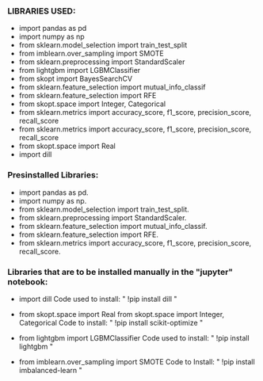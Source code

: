 ### **LIBRARIES USED:**
* import pandas as pd
* import numpy as np
* from sklearn.model_selection import train_test_split
* from imblearn.over_sampling import SMOTE
* from sklearn.preprocessing import StandardScaler
* from lightgbm import LGBMClassifier
* from skopt import BayesSearchCV
* from sklearn.feature_selection import mutual_info_classif
* from sklearn.feature_selection import RFE
* from skopt.space import Integer, Categorical
* from sklearn.metrics import accuracy_score, f1_score, precision_score, recall_score
* from sklearn.metrics import accuracy_score, f1_score, precision_score, recall_score
* from skopt.space import Real
* import dill

### **Presinstalled Libraries:**
* import pandas as pd.
* import numpy as np.
* from sklearn.model_selection import train_test_split.
* from sklearn.preprocessing import StandardScaler.
* from sklearn.feature_selection import mutual_info_classif.
* from sklearn.feature_selection import RFE.
* from sklearn.metrics import accuracy_score, f1_score, precision_score, recall_score.

### **Libraries that are to be installed manually in the "jupyter" notebook:**
* import dill
Code used to install: " !pip install dill "

* from skopt.space import Real
from skopt.space import Integer, Categorical
Code to install: " !pip install scikit-optimize "

* from lightgbm import LGBMClassifier
Code used to install: " !pip install lightgbm "

* from imblearn.over_sampling import SMOTE
Code to Install: " !pip install imbalanced-learn "

